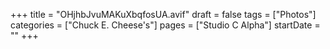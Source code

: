 +++
title = "OHjhbJvuMAKuXbqfosUA.avif"
draft = false
tags = ["Photos"]
categories = ["Chuck E. Cheese's"]
pages = ["Studio C Alpha"]
startDate = ""
+++
